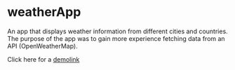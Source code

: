 # weatherApp

An app that displays weather information from different cities and countries. The purpose of the app was to gain more experience fetching data from an API (OpenWeatherMap).

Click here for a [demolink](https://mergimshalaa.github.io/weatherApp/)